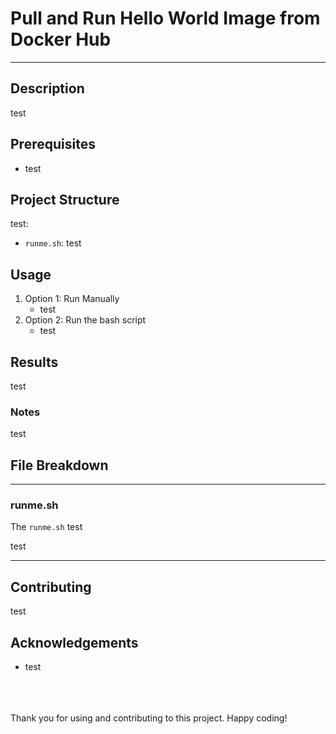 # Pull and Run Hello World Image from Docker Hub

---

## Description

test

## Prerequisites

-   test

## Project Structure

test:

-   `runme.sh`: test

## Usage

1. Option 1: Run Manually
    - test
2. Option 2: Run the bash script
    - test

## Results

test

### Notes

test

## File Breakdown

---

### runme.sh

The `runme.sh` test

test

---

## Contributing

test

## Acknowledgements

- test

<br>
<br>
<br>
Thank you for using and contributing to this project. Happy coding!
